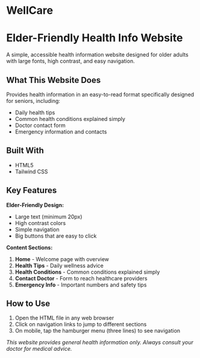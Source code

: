 # WellCare

# Elder-Friendly Health Info Website

A simple, accessible health information website designed for older adults with large fonts, high contrast, and easy navigation.

## What This Website Does

Provides health information in an easy-to-read format specifically designed for seniors, including:
- Daily health tips
- Common health conditions explained simply  
- Doctor contact form
- Emergency information and contacts

## Built With

- HTML5
- Tailwind CSS


## Key Features

**Elder-Friendly Design:**
- Large text (minimum 20px)
- High contrast colors
- Simple navigation
- Big buttons that are easy to click



**Content Sections:**
1. **Home** - Welcome page with overview
2. **Health Tips** - Daily wellness advice
3. **Health Conditions** - Common conditions explained simply
4. **Contact Doctor** - Form to reach healthcare providers
5. **Emergency Info** - Important numbers and safety tips

## How to Use

1. Open the HTML file in any web browser
2. Click on navigation links to jump to different sections
3. On mobile, tap the hamburger menu (three lines) to see navigation



*This website provides general health information only. Always consult your doctor for medical advice.*